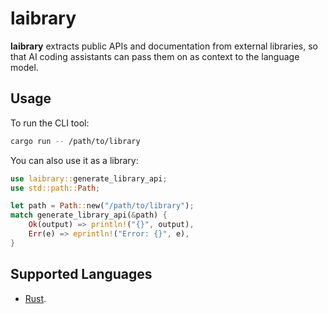 # laibrary

**laibrary** extracts public APIs and documentation from external libraries, so that AI coding assistants can pass them on as context to the language model.

## Usage

To run the CLI tool:

```sh
cargo run -- /path/to/library
```

You can also use it as a library:

```rust
use laibrary::generate_library_api;
use std::path::Path;

let path = Path::new("/path/to/library");
match generate_library_api(&path) {
    Ok(output) => println!("{}", output),
    Err(e) => eprintln!("Error: {}", e),
}
```

## Supported Languages

- [Rust](src/languages/rust/README.md).
